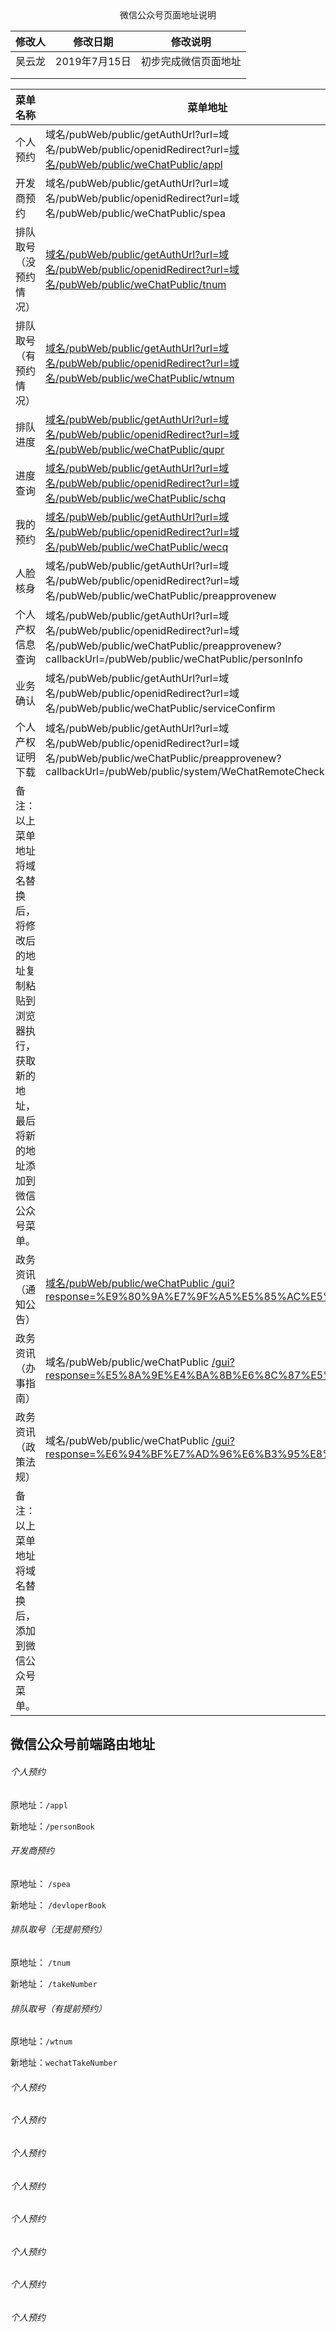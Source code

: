 <center>微信公众号页面地址说明</center>

| 修改人 | 修改日期      | 修改说明             |
| ------ | ------------- | -------------------- |
| 吴云龙 | 2019年7月15日 | 初步完成微信页面地址 |
|        |               |                      |
|        |               |                      |

| 菜单名称                                                     | 菜单地址                                                     |
| ------------------------------------------------------------ | ------------------------------------------------------------ |
| 个人预约                                                     | 域名/pubWeb/public/getAuthUrl?url=域名/pubWeb/public/openidRedirect?url=[域名/pubWeb/public/weChatPublic/appl](https://south.yueren.io/appl) |
| 开发商预约                                                   | 域名/pubWeb/public/getAuthUrl?url=域名/pubWeb/public/openidRedirect?url=域名/pubWeb/public/weChatPublic/spea |
| 排队取号（没预约情况）                                       | [域名/pubWeb/public/getAuthUrl?url=域名/pubWeb/public/openidRedirect?url=域名/pubWeb/public/weChatPublic/tnum](https://south.yueren.io/tnum) |
| 排队取号（有预约情况）                                       | [域名/pubWeb/public/getAuthUrl?url=域名/pubWeb/public/openidRedirect?url=域名/pubWeb/public/weChatPublic/wtnum](https://south.yueren.io/wtnum) |
| 排队进度                                                     | [域名/pubWeb/public/getAuthUrl?url=域名/pubWeb/public/openidRedirect?url=域名/pubWeb/public/weChatPublic/qupr](https://south.yueren.io/qupr) |
| 进度查询                                                     | [域名/pubWeb/public/getAuthUrl?url=域名/pubWeb/public/openidRedirect?url=域名/pubWeb/public/weChatPublic/schq](https://south.yueren.io/schq) |
| 我的预约                                                     | [域名/pubWeb/public/getAuthUrl?url=域名/pubWeb/public/openidRedirect?url=域名/pubWeb/public/weChatPublic/wecq](https://south.yueren.io/wecq) |
| 人脸核身                                                     | 域名/pubWeb/public/getAuthUrl?url=域名/pubWeb/public/openidRedirect?url=域名/pubWeb/public/weChatPublic/preapprovenew |
| 个人产权信息查询                                             | 域名/pubWeb/public/getAuthUrl?url=域名/pubWeb/public/openidRedirect?url=域名/pubWeb/public/weChatPublic/preapprovenew?callbackUrl=/pubWeb/public/weChatPublic/personInfo |
| 业务确认                                                     | 域名/pubWeb/public/getAuthUrl?url=域名/pubWeb/public/openidRedirect?url=域名/pubWeb/public/weChatPublic/serviceConfirm |
| 个人产权证明下载                                             | 域名/pubWeb/public/getAuthUrl?url=域名/pubWeb/public/openidRedirect?url=域名/pubWeb/public/weChatPublic/preapprovenew?callbackUrl=/pubWeb/public/system/WeChatRemoteCheck |
| 备注：以上菜单地址将域名替换后，将修改后的地址复制粘贴到浏览器执行，获取新的地址，最后将新的地址添加到微信公众号菜单。 |                                                              |
| 政务资讯（通知公告）                                         | [域名/pubWeb/public/weChatPublic   /gui?response=%E9%80%9A%E7%9F%A5%E5%85%AC%E5%91%8A](https://south.yueren.io/gui?response=通知公告) |
| 政务资讯（办事指南）                                         | 域名/pubWeb/public/weChatPublic [/gui?response=%E5%8A%9E%E4%BA%8B%E6%8C%87%E5%8D%97](https://south.yueren.io/gui?response=办事指南) |
| 政务资讯（政策法规）                                         | 域名/pubWeb/public/weChatPublic [/gui?response=%E6%94%BF%E7%AD%96%E6%B3%95%E8%A7%84](https://south.yueren.io/gui?response=政策法规) |
| 备注：以上菜单地址将域名替换后，添加到微信公众号菜单。       |                                                              |

## 微信公众号前端路由地址

###### 个人预约

原地址：`/appl`

新地址：`/personBook`

###### 开发商预约	

原地址： `/spea`

新地址： `/devloperBook`

###### 排队取号（无提前预约）	

原地址： `/tnum`

新地址： `/takeNumber`

###### 排队取号（有提前预约）

原地址：`/wtnum`

新地址：`wechatTakeNumber`



###### 个人预约

###### 个人预约

###### 个人预约

###### 个人预约

###### 个人预约

###### 个人预约

###### 个人预约

###### 个人预约
